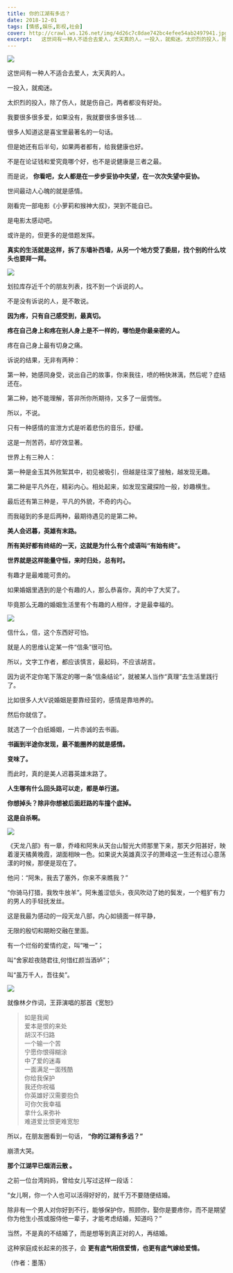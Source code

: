 ```yaml
---
title: 你的江湖有多远？
date: 2018-12-01
tags: [情感,娱乐,影视,社会]
cover: http://crawl.ws.126.net/img/4d26c7c8dae742bc4efee54ab2497941.jpg
excerpt:   这世间有一种人不适合去爱人，太天真的人。一投入，就痴迷。太炽烈的投入，除了伤人，就是伤
---
```

![](http://crawl.ws.126.net/img/4d26c7c8dae742bc4efee54ab2497941.jpg)  

这世间有一种人不适合去爱人，太天真的人。

一投入，就痴迷。

太炽烈的投入，除了伤人，就是伤自己，两者都没有好处。

我要很多很多爱，如果没有，我就要很多很多钱....

很多人知道这是喜宝里最著名的一句话。

但是她还有后半句，如果两者都有，给我健康也好。

不是在论证钱和爱究竟哪个好，也不是说健康是三者之最。

而是说， **你看吧，女人都是在一步步妥协中失望，在一次次失望中妥协。**

世间最动人心魄的就是感情。

刚看完一部电影《小萝莉和猴神大叔》，哭到不能自已。

是电影太感动吧。

或许是的，但更多的是借题发挥。

**真实的生活就是这样，拆了东墙补西墙，从另一个地方受了委屈，找个别的什么坟头也要拜一拜。**

![](http://crawl.ws.126.net/img/a82d97854a749573bda270e61accad72.jpg)  

划拉库存近千个的朋友列表，找不到一个诉说的人。

不是没有诉说的人，是不敢说。

**因为疼，只有自己感受到，最真切。**

**疼在自己身上和疼在别人身上是不一样的，哪怕是你最亲密的人。**

疼在自己身上最有切身之痛。

诉说的结果，无非有两种：

第一种，她感同身受，说出自己的故事，你来我往，喷的畅快淋漓，然后呢？症结还在。

第二种，她不能理解，答非所你所期待，又多了一层惆怅。

所以，不说。

只有一种感情的宣泄方式是听着悲伤的音乐，舒缓。

这是一剂苦药，却疗效显著。

世界上有三种人：

第一种是金玉其外败絮其中，初见被吸引，但越是往深了接触，越发现无趣。

第二种是平凡外在，精彩内心。相处起来，如发现宝藏探险一般，妙趣横生。

最后还有第三种是，平凡的外貌，不奇的内心。

而我碰到的多是后两种，最期待遇见的是第二种。

**美人会迟暮，英雄有末路。**

**所有美好都有终结的一天，这就是为什么有个成语叫“有始有终”。**

**世界就是这样能量守恒，来时归处，总有时。**

有趣才是最难能可贵的。

如果婚姻里遇到的是个有趣的人，那么恭喜你，真的中了大奖了。

毕竟那么无趣的婚姻生活里有个有趣的人相伴，才是最幸福的。

![](http://crawl.ws.126.net/img/d0930ad190743329079e9d0961a84b7e.jpg)  

信什么，信，这个东西好可怕。

就是人的思维认定某一件“信条”很可怕。

所以，文字工作者，都应该慎言，最起码，不应该胡言。

因为说不定你笔下落定的哪一条“信条结论”，就被某人当作“真理”去生活里践行了。

比如很多人大V说婚姻是要靠经营的，感情是靠培养的。

然后你就信了。

就选了一个白纸婚姻，一片赤诚的去书画。

**书画到半途你发现，最不能圈养的就是感情。**

**变味了。**

而此时，真的是美人迟暮英雄末路了。

**人生哪有什么回头路可以走，都是单行道。**

**你想掉头？除非你想被后面赶路的车撞个底掉。**

**这是自杀啊。**

![](http://crawl.ws.126.net/img/0c4ac24d4818413f2e9b6bbf9bec569c.jpg)  

《天龙八部》有一章，乔峰和阿朱从天台山智光大师那里下来，那天夕阳甚好，映着漫天橘黄晚霞，湖面相映一色。如果说大英雄真汉子的萧峰这一生还有过心意荡漾的时候，那便是现在了。

他问：“阿朱，我去了塞外，你来不来瞧我？”

“你骑马打猎，我牧牛放羊”。阿朱羞涩低头，夜风吹动了她的鬓发，一个粗犷有力的男人的手轻抚发丝。

这是我最为感动的一段天龙八部，内心如镜面一样平静，

无限的殷切和期盼交融在里面。

有一个烂俗的爱情约定，叫“唯一”；

叫“舍家趁夜随君往,何惜红颜当酒垆”；

叫“虽万千人，吾往矣”。

![](http://crawl.ws.126.net/img/033d0b24cbe0c3fe856ddb80a722a63e.jpg)  

就像林夕作词，王菲演唱的那首《宽恕》

> 如是我闻  
> 爱本是恨的来处  
> 胡汉不归路  
> 一个输一个苦  
> 宁愿你恨得糊涂  
> 中了爱的迷毒  
> 一面满足一面残酷  
> 你给我保护  
> 我还你祝福  
> 你英雄好汉需要抱负  
> 可你欠我幸福  
> 拿什么来弥补  
> 难道爱比恨更难宽恕  
>

所以，在朋友圈看到一句话， **“你的江湖有多远？”**

崩溃大哭。

**那个江湖早已烟消云散 。**

之前一位台湾妈妈，曾给女儿写过这样一段话：

“女儿啊，你一个人也可以活得好好的，就千万不要随便结婚。

除非有一个男人对你好到不行，能够保护你，照顾你，娶你是要疼你，而不是期望你为他生小孩或服侍他一辈子，才能考虑结婚，知道吗？”

当然，不是真的不结婚了，而是想等到真正对的人，再结婚。

这种家庭成长起来的孩子，会 **更有底气相信爱情，也更有底气嫁给爱情。**

（作者：墨落）

